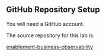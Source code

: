 ## GitHub Repository Setup

You will need a GitHub account.

The source repository for this lab is: 

[enablement-business-observability](https://github.com/dynatrace-wwse/enablement-business-observability)


